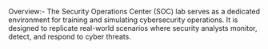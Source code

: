 Overview:-
The Security Operations Center (SOC) lab serves as a dedicated environment for training and simulating cybersecurity operations. It is designed to replicate real-world scenarios where security analysts monitor, detect, and respond to cyber threats.
